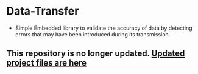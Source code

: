 # Data-Transfer

* Simple Embedded library to validate the accuracy of data by detecting errors that may have been introduced during its transmission. 

## This repository is no longer updated. [Updated project files are here](https://github.com/AUAC-Technologies/AUAC-Core-Data-Transfer)
